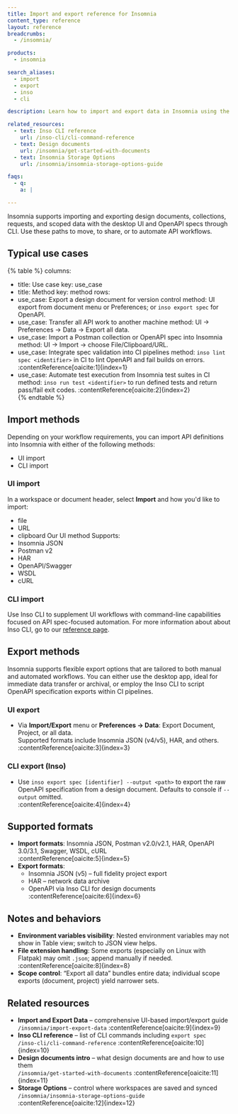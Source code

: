 ```yaml
---
title: Import and export reference for Insomnia
content_type: reference
layout: reference
breadcrumbs:
  - /insomnia/

products:
  - insomnia

search_aliases:
  - import
  - export
  - inso
  - cli

description: Learn how to import and export data in Insomnia using the UI and the Inso CLI, and which formats are supported.

related_resources:
  - text: Inso CLI reference
    url: /inso-cli/cli-command-reference
  - text: Design documents
    url: /insomnia/get-started-with-documents
  - text: Insomnia Storage Options
    url: /insomnia/insomnia-storage-options-guide

faqs:
  - q: 
    a: |

---
```


Insomnia supports importing and exporting design documents, collections, requests, and scoped data with the desktop UI and OpenAPI specs through CLI. Use these paths to move, to share, or to automate API workflows.

## Typical use cases

{% table %}
columns:
  - title: Use case
    key: use_case
  - title: Method
    key: method
rows:
  - use_case: Export a design document for version control
    method: UI export from document menu or Preferences; or `inso export spec` for OpenAPI.
  - use_case: Transfer all API work to another machine
    method: UI → Preferences → Data → Export all data.
  - use_case: Import a Postman collection or OpenAPI spec into Insomnia
    method: UI → Import → choose File/Clipboard/URL.
  - use_case: Integrate spec validation into CI pipelines
    method: `inso lint spec <identifier>` in CI to lint OpenAPI and fail builds on errors. :contentReference[oaicite:1]{index=1}
  - use_case: Automate test execution from Insomnia test suites in CI
    method: `inso run test <identifier>` to run defined tests and return pass/fail exit codes. :contentReference[oaicite:2]{index=2}  
{% endtable %}

## Import methods

Depending on your workflow requirements, you can import API definitions into Insomnia with either of the following methods:
- UI import
- CLI import

### UI import
In a workspace or document header, select **Import** and how you'd like to import:
- file
- URL
- clipboard
Our UI method Supports:
- Insomnia JSON
- Postman v2
- HAR
- OpenAPI/Swagger
- WSDL
- cURL

### CLI import
Use Inso CLI to supplement UI workflows with command-line capabilities focused on API spec-focused automation. For more information about about Inso CLI, go to our [reference page](https://developer.konghq.com/inso-cli/).

## Export methods

Insomnia supports flexible export options that are tailored to both manual and automated workflows. You can either use the desktop app, ideal for immediate data transfer or archival, or employ the Inso CLI to script OpenAPI specification exports within CI pipelines.

### UI export
- Via **Import/Export** menu or **Preferences → Data**: Export Document, Project, or all data.  
  Supported formats include Insomnia JSON (v4/v5), HAR, and others.  
  :contentReference[oaicite:3]{index=3}

### CLI export (Inso)
- Use `inso export spec [identifier] --output <path>` to export the raw OpenAPI specification from a design document. Defaults to console if `--output` omitted.  
  :contentReference[oaicite:4]{index=4}

## Supported formats

- **Import formats**: Insomnia JSON, Postman v2.0/v2.1, HAR, OpenAPI 3.0/3.1, Swagger, WSDL, cURL  
  :contentReference[oaicite:5]{index=5}
- **Export formats**:
  - Insomnia JSON (v5) – full fidelity project export
  - HAR – network data archive
  - OpenAPI via Inso CLI for design documents
  :contentReference[oaicite:6]{index=6}

## Notes and behaviors

- **Environment variables visibility**: Nested environment variables may not show in Table view; switch to JSON view helps.
- **File extension handling**: Some exports (especially on Linux with Flatpak) may omit `.json`; append manually if needed.  
  :contentReference[oaicite:8]{index=8}
- **Scope control**: “Export all data” bundles entire data; individual scope exports (document, project) yield narrower sets.

## Related resources

- **Import and Export Data** – comprehensive UI-based import/export guide  
  `/insomnia/import-export-data` :contentReference[oaicite:9]{index=9}
- **Inso CLI reference** – list of CLI commands including `export spec`  
  `/inso-cli/cli-command-reference` :contentReference[oaicite:10]{index=10}
- **Design documents intro** – what design documents are and how to use them  
  `/insomnia/get-started-with-documents` :contentReference[oaicite:11]{index=11}
- **Storage Options** – control where workspaces are saved and synced  
  `/insomnia/insomnia-storage-options-guide` :contentReference[oaicite:12]{index=12}
